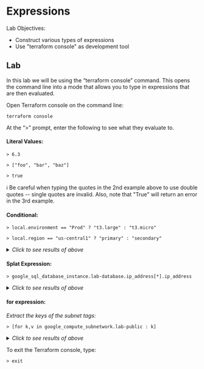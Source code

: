 # Expressions

Lab Objectives:
- Construct various types of expressions
- Use "terraform console" as development tool

## Lab

In this lab we will be using the “terraform console” command.  This opens the command line into a mode that allows you to type in expressions that are then evaluated.

Open Terraform console on the command line:

```
terraform console
```

At the “>” prompt, enter the following to see what they evaluate to.

#### Literal Values:

```
> 6.3

> ["foo", "bar", "baz"]

> true
```
:information_source: Be careful when typing the quotes in the 2nd example above to use double quotes -- single quotes are invalid. Also, note that "True" will return an error in the 3rd example.

#### Conditional:

```
> local.environment == "Prod" ? "t3.large" : "t3.micro"

> local.region == "us-central1" ? "primary" : "secondary"
```
<details>

 _<summary>Click to see results of above</summary>_

![Terraform console results](./images/tf-console-2.png "Terraform console results")
</details>

#### Splat Expression:

```
> google_sql_database_instance.lab-database.ip_address[*].ip_address
```

<details>

 _<summary>Click to see results of above</summary>_

![Terraform console results](./images/tf-console-3.png "Terraform console results")
</details>

#### for expression:

_Extract the keys of the subnet tags:_

```
> [for k,v in google_compute_subnetwork.lab-public : k]
```

<details>

 _<summary>Click to see results of above</summary>_

</details>

To exit the Terraform console, type:

```
> exit
```

